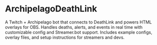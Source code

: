 # ArchipelagoDeathLink
A Twitch + Archipelago bot that connects to DeathLink and powers HTML overlays for OBS. Handles deaths, alerts, and events in real time with customizable config and Streamer.bot support. Includes example configs, overlay files, and setup instructions for streamers and devs.
